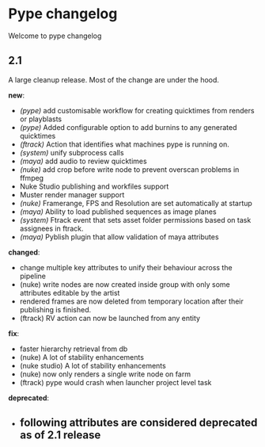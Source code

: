# Pype changelog #
Welcome to pype changelog

## 2.1 ##

A large cleanup release. Most of the change are under the hood.

**new**:
- _(pype)_ add customisable workflow for creating quicktimes from renders or playblasts
- _(pype)_ Added configurable option to add burnins to any generated quicktimes
- _(ftrack)_ Action that identifies what machines pype is running on.
- _(system)_ unify subprocess calls
- _(maya)_ add audio to review quicktimes
- _(nuke)_ add crop before write node to prevent overscan problems in ffmpeg
- Nuke Studio publishing and workfiles support
- Muster render manager support
- _(nuke)_ Framerange, FPS and Resolution are set automatically at startup
- _(maya)_ Ability to load published sequences as image planes
- _(system)_ Ftrack event that sets asset folder permissions based on task assignees in ftrack.
- _(maya)_ Pyblish plugin that allow validation of maya attributes

**changed**:
- change multiple key attributes to unify their behaviour across the pipeline
- (nuke) write nodes are now created inside group with only some attributes editable by the artist
- rendered frames are now deleted from temporary location after their publishing is finished.
- (ftrack) RV action can now be launched from any entity

**fix**:
- faster hierarchy retrieval from db
- (nuke) A lot of stability enhancements
- (nuke studio) A lot of stability enhancements
- (nuke) now only renders a single write node on farm
- (ftrack) pype would crash when launcher project level task

**deprecated**:
- following attributes are considered deprecated as of 2.1 release
  -
